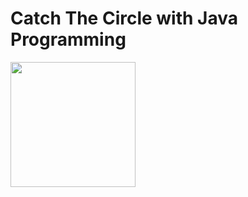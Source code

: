 # Catch The Circle with Java Programming
[<img src="https://louisville.edu/anthropology/images/click-me/image" width="200" height="200">](https://www.youtube.com/shorts/5zYAjIB_8co "Now in Android: 55")
